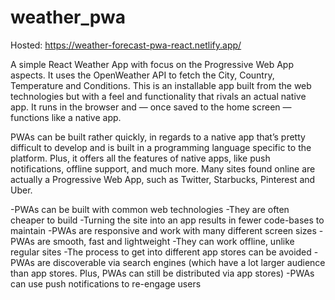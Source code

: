 # weather_pwa

Hosted: https://weather-forecast-pwa-react.netlify.app/

A simple React Weather App with focus on the Progressive Web App aspects. It uses the OpenWeather API to fetch the City, Country, Temperature and Conditions. This is an installable app built from the web technologies but with a feel and functionality that rivals an actual native app. It runs in the browser and — once saved to the home screen — functions like a native app. 

PWAs can be built rather quickly, in regards to a native app that’s pretty difficult to develop and is built in a programming language specific to the platform.  Plus, it offers all the features of native apps, like push notifications, offline support, and much more. Many sites found online are actually a Progressive Web App, such as Twitter, Starbucks, Pinterest and Uber.

-PWAs can be built with common web technologies
-They are often cheaper to build
-Turning the site into an app results in fewer code-bases to maintain
-PWAs are responsive and work with many different screen sizes
-PWAs are smooth, fast and lightweight
-They can work offline, unlike regular sites
-The process to get into different app stores can be avoided
-PWAs are discoverable via search engines (which have a lot larger audience than app stores. Plus, PWAs can still be distributed via app stores)
-PWAs can use push notifications to re-engage users
